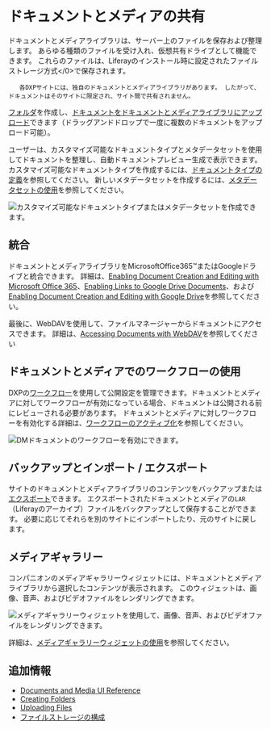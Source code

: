 # ドキュメントとメディアの共有

ドキュメントとメディアライブラリは、サーバー上のファイルを保存および整理します。 あらゆる種類のファイルを受け入れ、仮想共有ドライブとして機能できます。 これらのファイルは、Liferayのインストール時に</a>設定されたファイル ストレージ方式</0>で保存されます。

``` tip::
   各DXPサイトには、独自のドキュメントとメディアライブラリがあります。 したがって、ドキュメントはそのサイトに限定され、サイト間で共有されません。
```

[フォルダ](../../uploading-and-managing/creating-folders.md)を作成し、[ドキュメントをドキュメントとメディアライブラリにアップロード](../../uploading-and-managing/uploading-files.md)できます（ドラッグアンドドロップで一度に複数のドキュメントをアップロード可能）。

ユーザーは、カスタマイズ可能なドキュメントタイプとメタデータセットを使用してドキュメントを整理し、自動ドキュメントプレビュー生成で表示できます。 カスタマイズ可能なドキュメントタイプを作成するには、[ドキュメントタイプの定義](../../uploading-and-managing/managing-metadata/defining-document-types.md)を参照してください。 新しいメタデータセットを作成するには、[メタデータセットの使用](../../uploading-and-managing/managing-metadata/using-metadata-sets.md)を参照してください。

![カスタマイズ可能なドキュメントタイプまたはメタデータセットを作成できます。](./sharing-documents-with-other-users/images/01.png)

<!-- Stopped reviewing here. -Rich --> 

## 統合

ドキュメントとメディアライブラリをMicrosoftOffice365™またはGoogleドライブと統合できます。 詳細は、[Enabling Document Creation and Editing with Microsoft Office 365](../../devops/enabling-document-creation-and-editing-with-microsoft-office-365.md)、[Enabling Links to Google Drive Documents](../../devops/google-drive-integration/enabling-links-to-google-drive-documents.md)、および[Enabling Document Creation and Editing with Google Drive](../../devops/google-drive-integration/enabling-document-creation-and-editing-with-google-drive.md)を参照してください。

最後に、WebDAVを使用して、ファイルマネージャーからドキュメントにアクセスできます。 詳細は、[Accessing Documents with WebDAV](../accessing-documents-with-webdav.md)を参照してください

## ドキュメントとメディアでのワークフローの使用

DXPの[ワークフロー](../../../../process-automation/workflow/introduction-to-workflow.md)を使用して公開設定を管理できます。ドキュメントとメディアに対してワークフローが有効になっている場合、ドキュメントは公開される前にレビューされる必要があります。 ドキュメントとメディアに対しワークフローを有効化する詳細は、[ワークフローのアクティブ化](../../../../process-automation/workflow/using-workflows/activating-workflow.md#activating-workflow-for-specific-applications)を参照してください。

![DMドキュメントのワークフローを有効にできます。](./sharing-documents-with-other-users/images/04.png)

## バックアップとインポート / エクスポート

サイトのドキュメントとメディアライブラリのコンテンツをバックアップまたは[エクスポート](../../../../site-building/building-sites/importing-exporting-pages-and-content.md)できます。 エクスポートされたドキュメントとメディアの`LAR`（Liferayのアーカイブ）ファイルをバックアップとして保存することができます。 必要に応じてそれらを別のサイトにインポートしたり、元のサイトに戻します。

## メディアギャラリー

コンパニオンのメディアギャラリーウィジェットには、ドキュメントとメディアライブラリから選択したコンテンツが表示されます。 このウィジェットは、画像、音声、およびビデオファイルをレンダリングできます。

![メディアギャラリーウィジェットを使用して、画像、音声、およびビデオファイルをレンダリングできます。](./sharing-documents-with-other-users/images/02.png)

詳細は、[メディアギャラリーウィジェットの使用](../publishing-documents.md)を参照してください。

## 追加情報

  - [Documents and Media UI Reference](../../documents-and-media-ui-reference.md)
  - [Creating Folders](../../uploading-and-managing/creating-folders.md)
  - [Uploading Files](../../uploading-and-managing/uploading-files.md)
  - [ファイルストレージの構成](../../../../system-administration/file-storage/configuring-file-storage.md)
